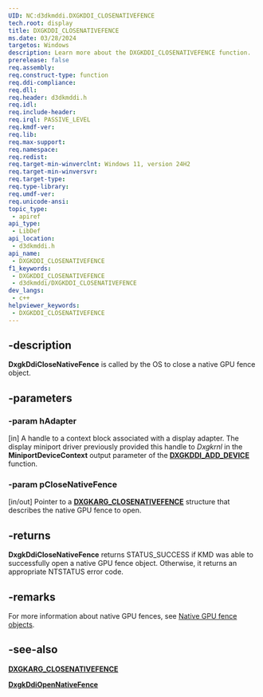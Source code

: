 ```yaml
---
UID: NC:d3dkmddi.DXGKDDI_CLOSENATIVEFENCE
tech.root: display
title: DXGKDDI_CLOSENATIVEFENCE
ms.date: 03/28/2024
targetos: Windows
description: Learn more about the DXGKDDI_CLOSENATIVEFENCE function.
prerelease: false
req.assembly: 
req.construct-type: function
req.ddi-compliance: 
req.dll: 
req.header: d3dkmddi.h
req.idl: 
req.include-header: 
req.irql: PASSIVE_LEVEL
req.kmdf-ver: 
req.lib: 
req.max-support: 
req.namespace: 
req.redist: 
req.target-min-winverclnt: Windows 11, version 24H2 
req.target-min-winversvr: 
req.target-type: 
req.type-library: 
req.umdf-ver: 
req.unicode-ansi: 
topic_type:
 - apiref
api_type:
 - LibDef
api_location:
 - d3dkmddi.h
api_name:
 - DXGKDDI_CLOSENATIVEFENCE
f1_keywords:
 - DXGKDDI_CLOSENATIVEFENCE
 - d3dkmddi/DXGKDDI_CLOSENATIVEFENCE
dev_langs:
 - c++
helpviewer_keywords:
 - DXGKDDI_CLOSENATIVEFENCE
---
```


## -description

**DxgkDdiCloseNativeFence** is called by the OS to close a native GPU fence object.

## -parameters

### -param hAdapter

[in] A handle to a context block associated with a display adapter. The display miniport driver previously provided this handle to *Dxgkrnl* in the **MiniportDeviceContext** output parameter of the [**DXGKDDI_ADD_DEVICE**](../dispmprt/nc-dispmprt-dxgkddi_add_device.md) function.

### -param pCloseNativeFence

[in/out] Pointer to a [**DXGKARG_CLOSENATIVEFENCE**](ns-d3dkmddi-dxgkarg_closenativefence.md) structure that describes the native GPU fence to open.

## -returns

**DxgkDdiCloseNativeFence** returns STATUS_SUCCESS if KMD was able to successfully open a native GPU fence object. Otherwise, it returns an appropriate NTSTATUS error code.

## -remarks

For more information about native GPU fences, see [Native GPU fence objects](/windows-hardware/drivers/display/native-gpu-fence-objects).

## -see-also

[**DXGKARG_CLOSENATIVEFENCE**](ns-d3dkmddi-dxgkarg_closenativefence.md)

[**DxgkDdiOpenNativeFence**](nc-d3dkmddi-dxgkddi_opennativefence.md)
